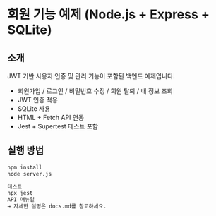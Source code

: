 # 회원 기능 예제 (Node.js + Express + SQLite)

##  소개

JWT 기반 사용자 인증 및 관리 기능이 포함된 백엔드 예제입니다.

- 회원가입 / 로그인 / 비밀번호 수정 / 회원 탈퇴 / 내 정보 조회
- JWT 인증 적용
- SQLite 사용
- HTML + Fetch API 연동
- Jest + Supertest 테스트 포함

##  실행 방법

```bash
npm install
node server.js

테스트
npx jest
API 매뉴얼
→ 자세한 설명은 docs.md를 참고하세요.
